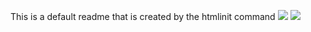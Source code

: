 This is a default readme that is created by the htmlinit command
<img src="https://render.githubusercontent.com/render/math?math=n!\sim\sqrt{2{\pi}n}(\frac{n}{e})^n">
<img src="https://render.githubusercontent.com/render/math?math=n!\sim\sqrt{2{\pi}(n+\frac{1}{3})}(\frac{n}{e})^n">
